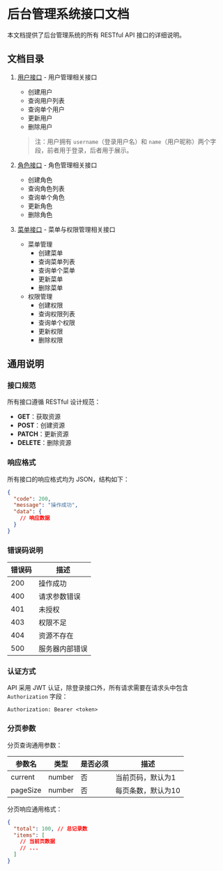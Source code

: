# 后台管理系统接口文档

本文档提供了后台管理系统的所有 RESTful API 接口的详细说明。

## 文档目录

1. [用户接口](./用户接口.md) - 用户管理相关接口

   - 创建用户
   - 查询用户列表
   - 查询单个用户
   - 更新用户
   - 删除用户

   > 注：用户拥有 `username`（登录用户名）和 `name`（用户昵称）两个字段，前者用于登录，后者用于展示。

2. [角色接口](./角色接口.md) - 角色管理相关接口

   - 创建角色
   - 查询角色列表
   - 查询单个角色
   - 更新角色
   - 删除角色

3. [菜单接口](./菜单接口.md) - 菜单与权限管理相关接口
   - 菜单管理
     - 创建菜单
     - 查询菜单列表
     - 查询单个菜单
     - 更新菜单
     - 删除菜单
   - 权限管理
     - 创建权限
     - 查询权限列表
     - 查询单个权限
     - 更新权限
     - 删除权限

## 通用说明

### 接口规范

所有接口遵循 RESTful 设计规范：

- **GET**：获取资源
- **POST**：创建资源
- **PATCH**：更新资源
- **DELETE**：删除资源

### 响应格式

所有接口的响应格式均为 JSON，结构如下：

```json
{
  "code": 200,
  "message": "操作成功",
  "data": {
    // 响应数据
  }
}
```

### 错误码说明

| 错误码 | 描述           |
| ------ | -------------- |
| 200    | 操作成功       |
| 400    | 请求参数错误   |
| 401    | 未授权         |
| 403    | 权限不足       |
| 404    | 资源不存在     |
| 500    | 服务器内部错误 |

### 认证方式

API 采用 JWT 认证，除登录接口外，所有请求需要在请求头中包含 `Authorization` 字段：

```
Authorization: Bearer <token>
```

### 分页参数

分页查询通用参数：

| 参数名   | 类型   | 是否必须 | 描述               |
| -------- | ------ | -------- | ------------------ |
| current  | number | 否       | 当前页码，默认为1  |
| pageSize | number | 否       | 每页条数，默认为10 |

分页响应通用格式：

```json
{
  "total": 100, // 总记录数
  "items": [
    // 当前页数据
    // ...
  ]
}
```
